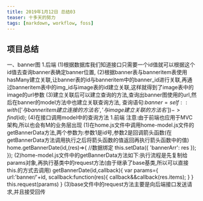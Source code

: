 ```yaml
---
title: 2019年1月12日 总结03
teaser: 十多天的努力
tags: [markdown, workflow, foss]
---
```

## 项目总结
一、banner图
1.后端
(1)根据数据库我们知道接口只需要一个id值就可以根据这个id值去查询banner表确定banner位置,
(2)根据banner表与banneritem表使用hasMany建立关联,让banner表的id与banneritem中的banner_id进行关联,再通过banneritem表中的img_id与image表的id建立关联,这样就得到了image表中的image的url参数
(3)建立关联后可以建立查询的方法,查询出banner图使用的url,然后在banner的model方法中也建立关联查询方法, 查询语句:$banner=self::with(['与banneritem建立连接的方法名','与image建立关联的方法名'])->find($id);
(4)在接口调用model中的查询方法
1.前端
注意:由于前端也应用于MVC架构,所以也会有M的业务层出现
(1)在home.js文件中调用home-model.js文件的getBannerData方法,两个参数为:参数1是id号,参数2是回调箭头函数(在getBannerData方法调用执行之后将箭头函数的值返回再执行箭头函数中的值)
    home.getBannerDate(id,(res)=>{
      //数据绑定
      this.setData({
        'bannerArr': res
      });
    });
(2)home-model.js文件中的getBannerData方法如下:执行流程是先复制给params对象,再执行基类中的request方法(由于继承了base基类,所以可以直接this.的方式去调用)
  getBannerDate(id,callback){
    var params={
      url:'banner/'+id,
      scallback:function(res){
        callback&&callback(res.items);
      }
    }
    this.request(params)
  }
(3)base文件中的request方法主要是向后端接口发送请求,并且接受回传















